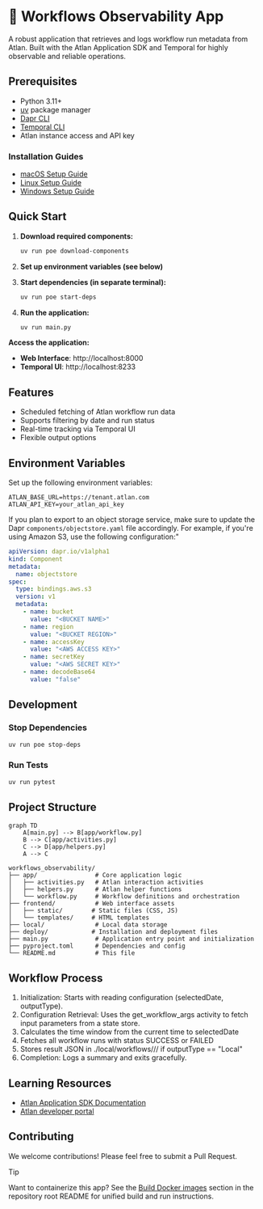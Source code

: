 # 📡 Workflows Observability App

A robust application that retrieves and logs workflow run metadata from Atlan. Built with the Atlan Application SDK and Temporal for highly observable and reliable operations.

## Prerequisites

- Python 3.11+
- [uv](https://docs.astral.sh/uv/) package manager
- [Dapr CLI](https://docs.dapr.io/getting-started/install-dapr-cli/)
- [Temporal CLI](https://docs.temporal.io/cli)
- Atlan instance access and API key

### Installation Guides
- [macOS Setup Guide](https://github.com/atlanhq/application-sdk/blob/main/docs/docs/setup/MAC.md)
- [Linux Setup Guide](https://github.com/atlanhq/application-sdk/blob/main/docs/docs/setup/LINUX.md)
- [Windows Setup Guide](https://github.com/atlanhq/application-sdk/blob/main/docs/docs/setup/WINDOWS.md)

## Quick Start


1. **Download required components:**
   ```bash
   uv run poe download-components
   ```

2. **Set up environment variables (see below)**

3. **Start dependencies (in separate terminal):**
   ```bash
   uv run poe start-deps
   ```

4. **Run the application:**
   ```bash
   uv run main.py
   ```

**Access the application:**
- **Web Interface**: http://localhost:8000
- **Temporal UI**: http://localhost:8233

## Features

- Scheduled fetching of Atlan workflow run data
- Supports filtering by date and run status
- Real-time tracking via Temporal UI
- Flexible output options

## Environment Variables

Set up the following environment variables:
```env
ATLAN_BASE_URL=https://tenant.atlan.com
ATLAN_API_KEY=your_atlan_api_key
```

If you plan to export to an object storage service, make sure to update the Dapr `components/objectstore.yaml` file accordingly. For example, if you're using Amazon S3, use the following configuration:"
```yaml
apiVersion: dapr.io/v1alpha1
kind: Component
metadata:
  name: objectstore
spec:
  type: bindings.aws.s3
  version: v1
  metadata:
    - name: bucket
      value: "<BUCKET NAME>"
    - name: region
      value: "<BUCKET REGION>"
    - name: accessKey
      value: "<AWS ACCESS KEY>"
    - name: secretKey
      value: "<AWS SECRET KEY>"
    - name: decodeBase64
      value: "false"
```

## Development

### Stop Dependencies
```bash
uv run poe stop-deps
```

### Run Tests
```bash
uv run pytest
```

## Project Structure

```mermaid
graph TD
    A[main.py] --> B[app/workflow.py]
    B --> C[app/activities.py]
    C --> D[app/helpers.py]
    A --> C
```

```
workflows_observability/
├── app/                # Core application logic
│   ├── activities.py   # Atlan interaction activities
│   ├── helpers.py      # Atlan helper functions
│   └── workflow.py     # Workflow definitions and orchestration
├── frontend/           # Web interface assets
│   ├── static/        # Static files (CSS, JS)
│   └── templates/     # HTML templates
├── local/              # Local data storage
├── deploy/            # Installation and deployment files
├── main.py             # Application entry point and initialization
├── pyproject.toml      # Dependencies and config
└── README.md           # This file
```

## Workflow Process
1. Initialization: Starts with reading configuration (selectedDate, outputType).
2. Configuration Retrieval: Uses the get_workflow_args activity to fetch input parameters from a state store.
3. Calculates the time window from the current time to selectedDate
4. Fetches all workflow runs with status SUCCESS or FAILED
5. Stores result JSON in ./local/workflows/<date>/<status>/ if outputType == "Local"
6. Completion: Logs a summary and exits gracefully.

## Learning Resources

- [Atlan Application SDK Documentation](https://github.com/atlanhq/application-sdk/tree/main/docs)
- [Atlan developer portal](https://developer.atlan.com)

## Contributing

We welcome contributions! Please feel free to submit a Pull Request.

> [!TIP]
> Want to containerize this app? See the [Build Docker images](https://github.com/atlanhq/atlan-sample-apps/tree/main/README.md#build-docker-images) section in the repository root README for unified build and run instructions.